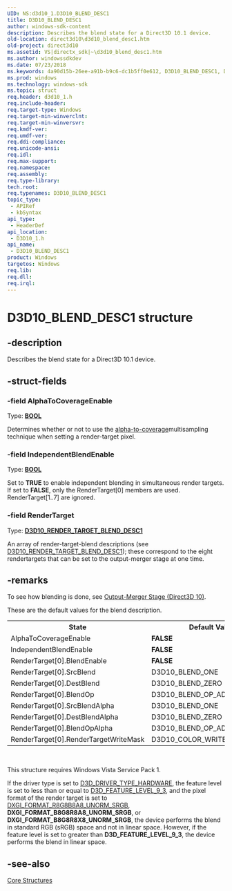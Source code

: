```yaml
---
UID: NS:d3d10_1.D3D10_BLEND_DESC1
title: D3D10_BLEND_DESC1
author: windows-sdk-content
description: Describes the blend state for a Direct3D 10.1 device.
old-location: direct3d10\d3d10_blend_desc1.htm
old-project: direct3d10
ms.assetid: VS|directx_sdk|~\d3d10_blend_desc1.htm
ms.author: windowssdkdev
ms.date: 07/23/2018
ms.keywords: 4a90d15b-26ee-a91b-b9c6-dc1b5ff0e612, D3D10_BLEND_DESC1, D3D10_BLEND_DESC1 structure [Direct3D 10], d3d10_1/D3D10_BLEND_DESC1, direct3d10.d3d10_blend_desc1
ms.prod: windows
ms.technology: windows-sdk
ms.topic: struct
req.header: d3d10_1.h
req.include-header: 
req.target-type: Windows
req.target-min-winverclnt: 
req.target-min-winversvr: 
req.kmdf-ver: 
req.umdf-ver: 
req.ddi-compliance: 
req.unicode-ansi: 
req.idl: 
req.max-support: 
req.namespace: 
req.assembly: 
req.type-library: 
tech.root: 
req.typenames: D3D10_BLEND_DESC1
topic_type:
 - APIRef
 - kbSyntax
api_type:
 - HeaderDef
api_location:
 - D3D10_1.h
api_name:
 - D3D10_BLEND_DESC1
product: Windows
targetos: Windows
req.lib: 
req.dll: 
req.irql: 
---
```


# D3D10_BLEND_DESC1 structure


## -description


Describes the blend state for a Direct3D 10.1 device.


## -struct-fields




### -field AlphaToCoverageEnable

Type: <b><a href="https://msdn.microsoft.com/4553cafc-450e-4493-a4d4-cb6e2f274d46">BOOL</a></b>

Determines whether or not to use the <a href="https://msdn.microsoft.com/library/Bb205072(v=VS.85).aspx">alpha-to-coverage</a>multisampling technique when setting a render-target pixel.


### -field IndependentBlendEnable

Type: <b><a href="https://msdn.microsoft.com/4553cafc-450e-4493-a4d4-cb6e2f274d46">BOOL</a></b>

Set to <b>TRUE</b> to enable independent blending in simultaneous render targets. If set to <b>FALSE</b>, only the RenderTarget[0] members are used. RenderTarget[1..7] are ignored.


### -field RenderTarget

Type: <b><a href="https://msdn.microsoft.com/library/Bb694533(v=VS.85).aspx">D3D10_RENDER_TARGET_BLEND_DESC1</a></b>

An array of render-target-blend descriptions (see <a href="https://msdn.microsoft.com/library/Bb694533(v=VS.85).aspx">D3D10_RENDER_TARGET_BLEND_DESC1</a>); these correspond to the eight rendertargets 
        that can be set to the output-merger stage at one time.


## -remarks



To see how blending is done, see <a href="https://msdn.microsoft.com/library/Bb205120(v=VS.85).aspx">Output-Merger Stage (Direct3D 10)</a>.

These are the default values for the blend description.

<table>
<tr>
<th>State</th>
<th>Default Value</th>
</tr>
<tr>
<td>AlphaToCoverageEnable</td>
<td><b>FALSE</b></td>
</tr>
<tr>
<td>IndependentBlendEnable</td>
<td><b>FALSE</b></td>
</tr>
<tr>
<td>RenderTarget[0].BlendEnable</td>
<td><b>FALSE</b></td>
</tr>
<tr>
<td>RenderTarget[0].SrcBlend</td>
<td>D3D10_BLEND_ONE</td>
</tr>
<tr>
<td>RenderTarget[0].DestBlend</td>
<td>D3D10_BLEND_ZERO</td>
</tr>
<tr>
<td>RenderTarget[0].BlendOp</td>
<td>D3D10_BLEND_OP_ADD</td>
</tr>
<tr>
<td>RenderTarget[0].SrcBlendAlpha</td>
<td>D3D10_BLEND_ONE</td>
</tr>
<tr>
<td>RenderTarget[0].DestBlendAlpha</td>
<td>D3D10_BLEND_ZERO</td>
</tr>
<tr>
<td>RenderTarget[0].BlendOpAlpha</td>
<td>D3D10_BLEND_OP_ADD</td>
</tr>
<tr>
<td>RenderTarget[0].RenderTargetWriteMask</td>
<td>D3D10_COLOR_WRITE_ENABLE_ALL</td>
</tr>
</table>
 

This structure requires Windows Vista Service Pack 1.

If the driver type is set to <a href="https://msdn.microsoft.com/ceeec7d6-4bdc-488c-80a8-6c5e11986d6a">D3D_DRIVER_TYPE_HARDWARE</a>, the feature level is set to less than or equal to <a href="https://msdn.microsoft.com/afbc1a02-1730-4502-af15-b668412d664c">D3D_FEATURE_LEVEL_9_3</a>, and the pixel format of the render target is set to <a href="https://msdn.microsoft.com/library/Bb173059(v=VS.85).aspx">DXGI_FORMAT_R8G8B8A8_UNORM_SRGB</a>, <b>DXGI_FORMAT_B8G8R8A8_UNORM_SRGB</b>, or <b>DXGI_FORMAT_B8G8R8X8_UNORM_SRGB</b>, the device performs the blend in standard RGB (sRGB) space and not in linear space. However, if the feature level is set to greater than <b>D3D_FEATURE_LEVEL_9_3</b>, the device performs the blend in linear space.




## -see-also




<a href="https://msdn.microsoft.com/library/Bb205153(v=VS.85).aspx">Core Structures</a>
 

 

